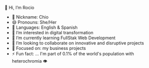 👋 Hi, I’m Rocio

- 👤 Nickname: Chio
- 😄 Pronouns: She/Her
- 📣 Languages: English & Spanish
- 👀 I’m interested in digital transformation
- 🌱 I’m currently learning FullStak Web Development
- 💞️ I’m looking to collaborate on innovative and disruptive projects
- 🎯 Focused on: my business projects
- ⚡ Fun fact: ... I'm part of 0.1% of the world's population with heterochromia 👁️
  

<!---
iprocio/iprocio is a ✨ special ✨ repository because its `README.md` (this file) appears on your GitHub profile.
You can click the Preview link to take a look at your changes.
--->
